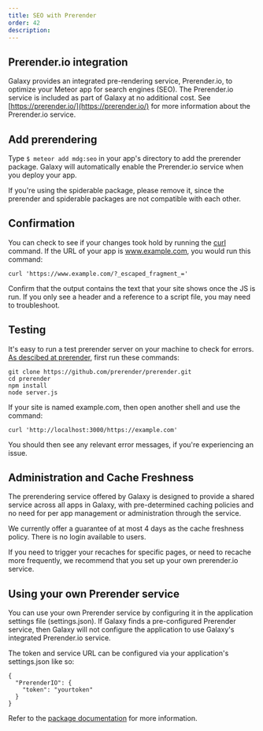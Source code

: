 ```yaml
---
title: SEO with Prerender
order: 42
description:
---
```


<h2 id="prerender">Prerender.io integration</h2>

Galaxy provides an integrated pre-rendering service, Prerender.io, to optimize your Meteor app for search engines (SEO). The Prerender.io service is included as part of Galaxy at no additional cost. See [https://prerender.io/](https://prerender.io/) for more information about the Prerender.io service.

<h2 id="prerender-use">Add prerendering</h2>

Type `$ meteor add mdg:seo` in your app's directory to add the prerender package. Galaxy will automatically enable the Prerender.io service when you deploy your app. 

If you're using the spiderable package, please remove it, since the prerender and spiderable packages are not compatible with each other.

<h2 id="confirmation">Confirmation</h2>

You can check to see if your changes took hold by running the <a href="https://curl.haxx.se/download.html">curl</a> command. If the URL of your app is www.example.com, you would run this command:

`curl 'https://www.example.com/?_escaped_fragment_='`

Confirm that the output contains the text that your site shows once the JS is run. If you only see a header and a reference to a script file, you may need to troubleshoot.

<h2 id="testing">Testing</h2>

It's easy to run a test prerender server on your machine to check for errors. [As descibed at prerender](https://prerender.io/documentation/test-it), first run these commands:

```
git clone https://github.com/prerender/prerender.git
cd prerender
npm install
node server.js
```

If your site is named example.com, then open another shell and use the command:

`curl 'http://localhost:3000/https://example.com'`

You should then see any relevant error messages, if you're experiencing an issue.

<h2 id="prerender-details">Administration and Cache Freshness</h2>

The prerendering service offered by Galaxy is designed to provide a shared service across all apps in Galaxy, with pre-determined caching policies and no need for per app management or administration through the service.

We currently offer a guarantee of at most 4 days as the cache freshness policy. There is no login available to users. 

If you need to trigger your recaches for specific pages, or need to recache more frequently, we recommend that you set up your own prerender.io service.

<h2 id="prerender-alternative">Using your own Prerender service</h2>

You can use your own Prerender service by configuring it in the application settings file (settings.json). If Galaxy finds a pre-configured Prerender service, then Galaxy will not configure the application to use Galaxy's integrated Prerender.io service.

The token and service URL can be configured via your application's settings.json like so:
```
{
  "PrerenderIO": {
    "token": "yourtoken"
  }
}
```

Refer to the [package documentation](https://github.com/meteor/galaxy-seo-package) for more information.
